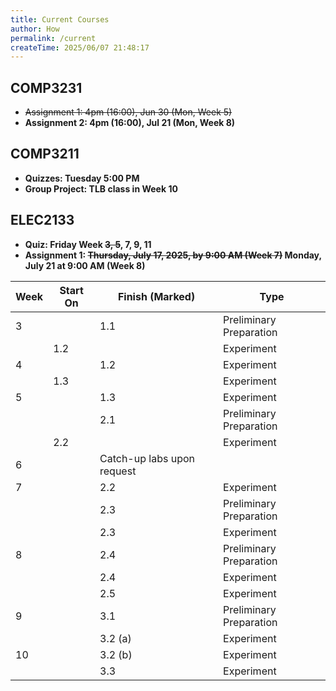 ```yaml
---
title: Current Courses
author: How
permalink: /current
createTime: 2025/06/07 21:48:17
---
```


<script setup>
import unswUpdating from '@unswUpdating'
</script>

<unswUpdating />

## COMP3231

<p>
<HButton icon='mdi:lecture' title='cgi.cse' src='https://cgi.cse.unsw.edu.au/~cs3231/'/>

<HButton icon='cib:discourse' title='Discourse' src='https://discourse01.cse.unsw.edu.au/25T2/COMP3231'/>

<HButton icon='vscode-icons:file-type-gitlab' title='GitLab' src='https://nw-syd-gitlab.cseunsw.tech/COMP3231/25T2'/>

<HButton icon='tabler:circle-letter-m-filled' title='Wiki' src='https://wiki.cse.unsw.edu.au/cs3231cgi/FrontPage'/>
</p>

- ~~Assignment 1: 4pm (16:00), Jun 30 (Mon, Week 5)~~
- **Assignment 2: 4pm (16:00), Jul 21 (Mon, Week 8)**

## COMP3211

<p>
<HButton img='/webcms3.ico' title='WebCMS3' src='https://webcms3.cse.unsw.edu.au/COMP3211/25T2/resources/111424'/>

<HButton icon='cib:discourse' title='Discourse' src='https://discourse02.cse.unsw.edu.au/25T2/COMP3211/'/>

<HButton icon='devicon:moodle' title='Moodle' src='https://moodle.telt.unsw.edu.au/course/view.php?id=91896'/>
</p>

- **Quizzes: Tuesday 5:00 PM**
- **Group Project: TLB class in Week 10**

## ELEC2133

<p>
<HButton icon='devicon:moodle' title='Moodle' src='https://moodle.telt.unsw.edu.au/course/view.php?id=91971'/>
</p>

- **Quiz: Friday Week ~~3, 5~~, 7, 9, 11**
- **Assignment 1: ~~Thursday, July 17, 2025, by 9:00 AM (Week 7)~~ Monday, July 21 at 9:00 AM (Week 8)**

| **Week** | **Start On** | **Finish (Marked)**        | **Type**                |
| -------- | ------------ | -------------------------- | ----------------------- |
| 3        |              | 1.1                        | Preliminary Preparation |
|          | 1.2          |                            | Experiment              |
| 4        |              | 1.2                        | Experiment              |
|          | 1.3          |                            | Experiment              |
| 5        |              | 1.3                        | Experiment              |
|          |              | 2.1                        | Preliminary Preparation |
|          | 2.2          |                            | Experiment              |
| 6        |              | Catch-up labs upon request |                         |
| 7        |              | 2.2                        | Experiment              |
|          |              | 2.3                        | Preliminary Preparation |
|          |              | 2.3                        | Experiment              |
| 8        |              | 2.4                        | Preliminary Preparation |
|          |              | 2.4                        | Experiment              |
|          |              | 2.5                        | Experiment              |
| 9        |              | 3.1                        | Preliminary Preparation |
|          |              | 3.2 (a)                    | Experiment              |
| 10       |              | 3.2 (b)                    | Experiment              |
|          |              | 3.3                        | Experiment              |